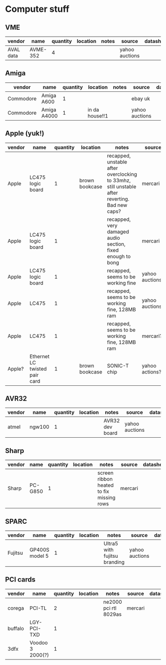 # Computer stuff

## VME

| vendor    | name      | quantity | location | notes | source         | datasheet |
|-----------|-----------|----------|----------|-------|----------------|-----------|
| AVAL data | AVME-352  | 4        |          |       | yahoo auctions |           |

## Amiga

| vendor    | name              | quantity | location       | notes                                                                                         | source         | datasheet |
|-----------|-------------------|----------|----------------|-----------------------------------------------------------------------------------------------|----------------|-----------|
| Commodore | Amiga A600        | 1        |                |                                                                                               | ebay uk        |           |
| Commodore | Amiga A4000       | 1        | in da house!!1 |                                                                                               | yahoo auctions |           |

## Apple (yuk!)

| vendor    | name                          | quantity | location       | notes                                                                                         | source         | datasheet |
|-----------|-------------------------------|----------|----------------|-----------------------------------------------------------------------------------------------|----------------|-----------|
| Apple     | LC475 logic board             | 1        | brown bookcase | recapped, unstable after overclocking to 33mhz, still unstable after reverting. Bad new caps? | mercari        |           |
| Apple     | LC475 logic board             | 1        |                | recapped, very damaged audio section, fixed enough to bong                                    | mercari        |           |
| Apple     | LC475 logic board             | 1        |                | recapped, seems to be working fine                                                            | yahoo auctions |           |
| Apple     | LC475                         | 1        |                | recapped, seems to be working fine, 128MB ram                                                 | yahoo auctions?|           |
| Apple     | LC475                         | 1        |                | recapped, seems to be working fine, 128MB ram                                                 | mercari?       |           |
| Apple?    | Ethernet LC twisted pair card | 1        | brown bookcase | SONIC-T chip                                                                                  | yahoo actions? |           |

## AVR32

| vendor    | name      | quantity | location | notes                                    | source         | datasheet |
|-----------|-----------|----------|----------|------------------------------------------|----------------|-----------|
| atmel     | ngw100    | 1        |          | AVR32 dev board                          | yahoo auctions |           |

## Sharp

| vendor    | name      | quantity | location | notes                                    | source         | datasheet |
|-----------|-----------|----------|----------|------------------------------------------|----------------|-----------|
| Sharp     | PC-G850   | 1        |          | screen ribbon heated to fix missing rows | mercari        |           |

## SPARC

| vendor    | name           | quantity | location | notes                                    | source         | datasheet |
|-----------|----------------|----------|----------|------------------------------------------|----------------|-----------|
| Fujitsu   | GP400S model 5 | 1        |          | Ultra5 with fujitsu branding             | yahoo auctions |           |

## PCI cards

| vendor    | name             | quantity | location | notes                                    | source         | datasheet |
|-----------|------------------|----------|----------|------------------------------------------|----------------|-----------|
| corega    | PCI-TL           | 2        |          | ne2000 pci rtl 8029as                    | mercari        |           |
| buffalo   | LGY-PCI-TXD      | 1        |          |                                          |                |           |
| 3dfx      | Voodoo 3 2000(?) | 1        |          |                                          |                |           |
